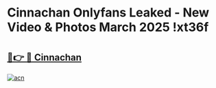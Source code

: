 # Cinnachan Onlyfans Leaked - New Video & Photos March 2025 !xt36f

# <h2><a href="https://s24du7.iuczelnia.edu.pl?title=Cinnachan&ref=xt36f">🔗👉 🔴 Cinnachan</a></h2>

[![acn](https://github.com/user-attachments/assets/0f9c940e-d8b0-45ae-aac7-cd30a18b3e1c)](https://s24du7.iuczelnia.edu.pl?title=Cinnachan&ref=xt36f)

